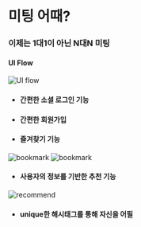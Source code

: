 # 미팅 어때?

### 이제는 1대1이 아닌 N대N 미팅


#### UI Flow
![UI flow](https://github.com/geunseok95/ShallWeMeet/blob/master/readmefile/UI%20flow.jpg?raw=true)


* #### 간편한 소셜 로그인 기능

* #### 간편한 회원가입

* #### 즐겨찾기 기능 
![bookmark](https://github.com/geunseok95/ShallWeMeet/blob/master/readmefile/bookmark1.png?raw=true)
![bookmark](https://github.com/geunseok95/ShallWeMeet/blob/master/readmefile/bookmark2.png?raw=true)
* #### 사용자의 정보를 기반한 추천 기능
![recommend](https://github.com/geunseok95/ShallWeMeet/blob/master/readmefile/recommend.png?raw=true)
* #### unique한 해시태그를 통해 자신을 어필
